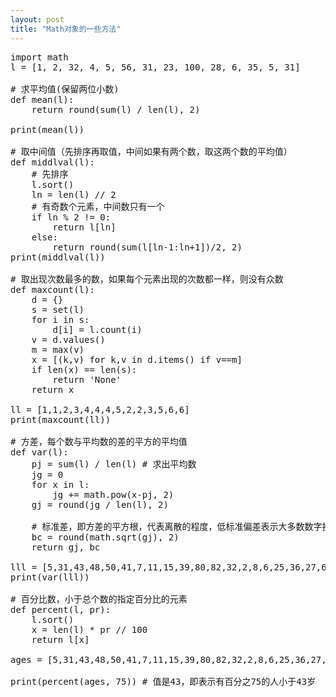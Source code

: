 ```yaml
---
layout: post
title: "Math对象的一些方法"
---
```


<pre>
import math
l = [1, 2, 32, 4, 5, 56, 31, 23, 100, 28, 6, 35, 5, 31]

# 求平均值(保留两位小数)
def mean(l):
    return round(sum(l) / len(l), 2)

print(mean(l))

# 取中间值（先排序再取值，中间如果有两个数，取这两个数的平均值）
def middlval(l):
    # 先排序
    l.sort()
    ln = len(l) // 2
    # 有奇数个元素，中间数只有一个
    if ln % 2 != 0:
        return l[ln]
    else:
        return round(sum(l[ln-1:ln+1])/2, 2)
print(middlval(l))

# 取出现次数最多的数，如果每个元素出现的次数都一样，则没有众数
def maxcount(l):
    d = {}
    s = set(l)
    for i in s:
        d[i] = l.count(i)
    v = d.values()
    m = max(v)
    x = [(k,v) for k,v in d.items() if v==m]
    if len(x) == len(s):
        return 'None'
    return x

ll = [1,1,2,3,4,4,4,5,2,2,3,5,6,6]
print(maxcount(ll))

# 方差，每个数与平均数的差的平方的平均值
def var(l):
    pj = sum(l) / len(l) # 求出平均数
    jg = 0
    for x in l:
        jg += math.pow(x-pj, 2)
    gj = round(jg / len(l), 2)

    # 标准差，即方差的平方根，代表离散的程度，低标准偏差表示大多数数字接近均值（平均值）
    bc = round(math.sqrt(gj), 2)
    return gj, bc

lll = [5,31,43,48,50,41,7,11,15,39,80,82,32,2,8,6,25,36,27,61,31]
print(var(lll))

# 百分比数，小于总个数的指定百分比的元素
def percent(l, pr):
    l.sort()
    x = len(l) * pr // 100
    return l[x]

ages = [5,31,43,48,50,41,7,11,15,39,80,82,32,2,8,6,25,36,27,61,31]

print(percent(ages, 75)) # 值是43，即表示有百分之75的人小于43岁
</pre>
